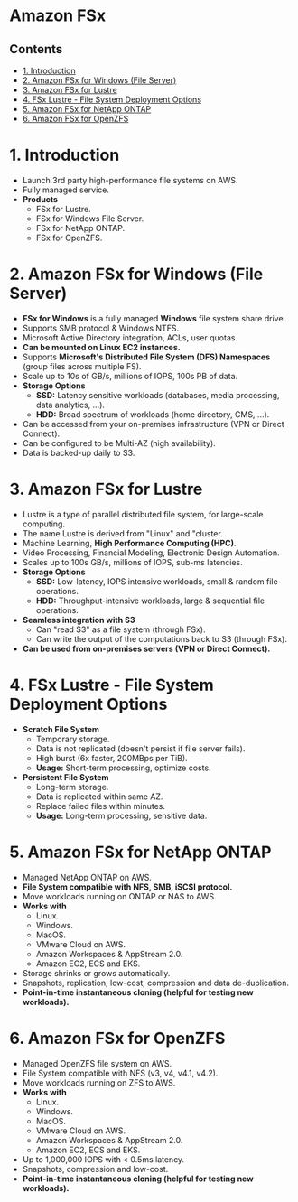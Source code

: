 # Amazon FSx <!-- omit in toc -->

## Contents <!-- omit in toc -->

- [1. Introduction](#1-introduction)
- [2. Amazon FSx for Windows (File Server)](#2-amazon-fsx-for-windows-file-server)
- [3. Amazon FSx for Lustre](#3-amazon-fsx-for-lustre)
- [4. FSx Lustre - File System Deployment Options](#4-fsx-lustre---file-system-deployment-options)
- [5. Amazon FSx for NetApp ONTAP](#5-amazon-fsx-for-netapp-ontap)
- [6. Amazon FSx for OpenZFS](#6-amazon-fsx-for-openzfs)

# 1. Introduction

- Launch 3rd party high-performance file systems on AWS.
- Fully managed service.
- **Products**
  - FSx for Lustre.
  - FSx for Windows File Server.
  - FSx for NetApp ONTAP.
  - FSx for OpenZFS.

# 2. Amazon FSx for Windows (File Server)

- **FSx for Windows** is a fully managed **Windows** file system share drive.
- Supports SMB protocol & Windows NTFS.
- Microsoft Active Directory integration, ACLs, user quotas.
- **Can be mounted on Linux EC2 instances.**
- Supports **Microsoft's Distributed File System (DFS) Namespaces** (group files across multiple FS).
- Scale up to 10s of GB/s, millions of IOPS, 100s PB of data.
- **Storage Options**
  - **SSD:** Latency sensitive workloads (databases, media processing, data analytics, ...).
  - **HDD:** Broad spectrum of workloads (home directory, CMS, ...).
- Can be accessed from your on-premises infrastructure (VPN or Direct Connect).
- Can be configured to be Multi-AZ (high availability).
- Data is backed-up daily to S3.

# 3. Amazon FSx for Lustre

- Lustre is a type of parallel distributed file system, for large-scale computing.
- The name Lustre is derived from "Linux" and "cluster.
- Machine Learning, **High Performance Computing (HPC)**.
- Video Processing, Financial Modeling, Electronic Design Automation.
- Scales up to 100s GB/s, millions of IOPS, sub-ms latencies.
- **Storage Options**
  - **SSD:** Low-latency, IOPS intensive workloads, small & random file operations.
  - **HDD:** Throughput-intensive workloads, large & sequential file operations.
- **Seamless integration with S3**
  - Can "read S3" as a file system (through FSx).
  - Can write the output of the computations back to S3 (through FSx).
- **Can be used from on-premises servers (VPN or Direct Connect).**

# 4. FSx Lustre - File System Deployment Options

- **Scratch File System**
  - Temporary storage.
  - Data is not replicated (doesn't persist if file server fails).
  - High burst (6x faster, 200MBps per TiB).
  - **Usage:** Short-term processing, optimize costs.
- **Persistent File System**
  - Long-term storage.
  - Data is replicated within same AZ.
  - Replace failed files within minutes.
  - **Usage:** Long-term processing, sensitive data.

# 5. Amazon FSx for NetApp ONTAP

- Managed NetApp ONTAP on AWS.
- **File System compatible with NFS, SMB, iSCSI protocol.**
- Move workloads running on ONTAP or NAS to AWS.
- **Works with**
  - Linux.
  - Windows.
  - MacOS.
  - VMware Cloud on AWS.
  - Amazon Workspaces & AppStream 2.0.
  - Amazon EC2, ECS and EKS.
- Storage shrinks or grows automatically.
- Snapshots, replication, low-cost, compression and data de-duplication.
- **Point-in-time instantaneous cloning (helpful for testing new workloads).**

# 6. Amazon FSx for OpenZFS

- Managed OpenZFS file system on AWS.
- File System compatible with NFS (v3, v4, v4.1, v4.2).
- Move workloads running on ZFS to AWS.
- **Works with**
  - Linux.
  - Windows.
  - MacOS.
  - VMware Cloud on AWS.
  - Amazon Workspaces & AppStream 2.0.
  - Amazon EC2, ECS and EKS.
- Up to 1,000,000 IOPS with < 0.5ms latency.
- Snapshots, compression and low-cost.
- **Point-in-time instantaneous cloning (helpful for testing new workloads).**
